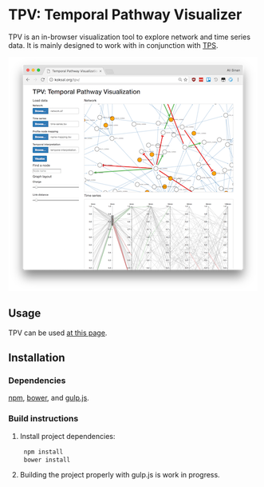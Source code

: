 [TPV]: https://koksal.github.io/tpv
[TPS]: https://github.com/koksal/tps
[npm]: https://github.com/npm/npm
[bower]: https://github.com/bower/bower
[gulp.js]: https://github.com/gulpjs/gulp

# TPV: Temporal Pathway Visualizer

TPV is an in-browser visualization tool to explore network and time series data. It is mainly designed to work with in conjunction with [TPS].

![TPV screenshot](media/screenshot.png)

## Usage

TPV can be used [at this page][TPV].

## Installation

### Dependencies

[npm], [bower], and [gulp.js].

### Build instructions

1. Install project dependencies:

        npm install
        bower install

2. Building the project properly with gulp.js is work in progress.
